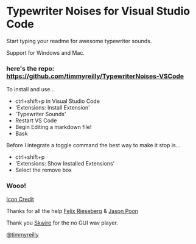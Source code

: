 # Typewriter Noises for Visual Studio Code 

Start typing your readme for awesome typewriter sounds. 

Support for Windows and Mac. 

### here's the repo: https://github.com/timmyreilly/TypewriterNoises-VSCode

To install and use...

* ctrl+shift+p in Visual Studio Code
* 'Extensions: Install Extension'
* 'Typewriter Sounds'
* Restart VS Code
* Begin Editing a markdown file!
* Bask 

Before I integrate a toggle command the best way to make it stop is...

* ctrl+shift+p
* 'Extensions: Show Installed Extensions'
* Select the remove box 

### Wooo!
[Icon Credit](http://www.fancyicons.com/free-icon/101/cms-mini-icon-set/free-publish-icon-png/)

Thanks for all the help [Felix Rieseberg](https://github.com/felixrieseberg) & [Jason Poon](https://github.com/jpoon)

Thank you [Skwire](http://skwire.dcmembers.com/wb/pages/software/swavplayer.php) for the no GUI wav player.  

[@timmyreilly](http://twitter.com/timmyreilly)

